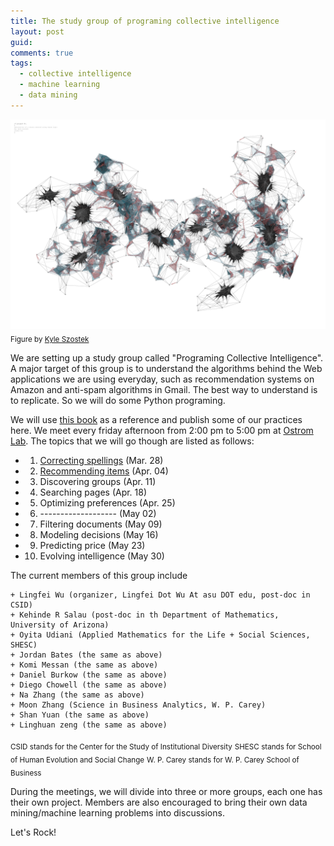 ```yaml
---
title: The study group of programing collective intelligence
layout: post
guid: 
comments: true
tags:
  - collective intelligence
  - machine learning
  - data mining
---
```



![bell](/media/files/2014-03-20-The-study-group-of-programing-collective-intelligence/swarmnetwork.jpg)
<sub>Figure by [Kyle Szostek](http://f12arc451.wordpress.com/category/kyle-szostek/)</sub>

We are setting up a study group called "Programing Collective Intelligence". A major target of this group is to understand the algorithms behind the Web applications we are using everyday, such as recommendation systems on Amazon and anti-spam algorithms in Gmail. The best way to understand is to replicate. So we will do some Python programing. 

We will use [this book](http://shop.oreilly.com/product/9780596529321.do) as a reference and publish some of our practices here. We meet every friday afternoon from 2:00 pm to 5:00 pm at [Ostrom Lab](https://csid.asu.edu/ostrom-lab/elinor-ostrom-multi-method-lab). The topics that we will go though are listed as follows:

+ 1. [Correcting spellings](http://csidsocialmedia.github.io/2014/03/28/Correcting-Spelling.html) (Mar. 28)
+ 2. [Recommending items](http://csidsocialmedia.github.io/2014/04/04/A-Recommedation-system-based-on-Yelp-data.html) (Apr. 04)
+ 3. Discovering groups (Apr. 11)
+ 4. Searching pages (Apr. 18)
+ 5. Optimizing preferences (Apr. 25)
+ 6. ------------------- (May 02)
+ 7. Filtering documents (May 09)
+ 8. Modeling decisions (May 16)
+ 9. Predicting price (May 23)
+ 10. Evolving intelligence (May 30)

The current members of this group include

	+ Lingfei Wu (organizer, Lingfei Dot Wu At asu DOT edu, post-doc in CSID)
	+ Kehinde R Salau (post-doc in th Department of Mathematics, University of Arizona)
	+ Oyita Udiani (Applied Mathematics for the Life + Social Sciences, SHESC)
	+ Jordan Bates (the same as above)
	+ Komi Messan (the same as above)
	+ Daniel Burkow (the same as above)
	+ Diego Chowell (the same as above)
	+ Na Zhang (the same as above)
	+ Moon Zhang (Science in Business Analytics, W. P. Carey)
	+ Shan Yuan (the same as above)
	+ Linghuan zeng (the same as above)

<sub>CSID stands for the Center for the Study of Institutional Diversity</sub>
<sub>SHESC stands for School of Human Evolution and Social Change</sub>
<sub>W. P. Carey stands for W. P. Carey School of Business</sub>

During the meetings, we will divide into three or more groups, each one has their own project. Members are also encouraged to bring their own data mining/machine learning problems into discussions.  

Let's Rock!


